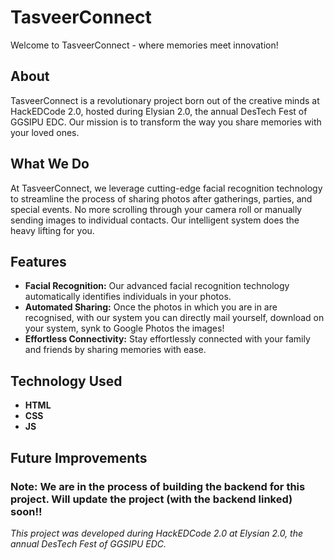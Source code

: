 # TasveerConnect

Welcome to TasveerConnect - where memories meet innovation!

## About

TasveerConnect is a revolutionary project born out of the creative minds at HackEDCode 2.0, hosted during Elysian 2.0, the annual DesTech Fest of GGSIPU EDC. Our mission is to transform the way you share memories with your loved ones.

## What We Do

At TasveerConnect, we leverage cutting-edge facial recognition technology to streamline the process of sharing photos after gatherings, parties, and special events. No more scrolling through your camera roll or manually sending images to individual contacts. Our intelligent system does the heavy lifting for you.

## Features

- **Facial Recognition:** Our advanced facial recognition technology automatically identifies individuals in your photos.
- **Automated Sharing:** Once the photos in which you are in are recognised, with our system you can directly mail yourself, download on your system, synk to Google Photos the images!
- **Effortless Connectivity:** Stay effortlessly connected with your family and friends by sharing memories with ease.

## Technology Used

- **HTML**
- **CSS**
- **JS**

## Future Improvements

### Note: We are in the process of building the backend for this project. Will update the project (with the backend linked) soon!!

*This project was developed during HackEDCode 2.0 at Elysian 2.0, the annual DesTech Fest of GGSIPU EDC.*
